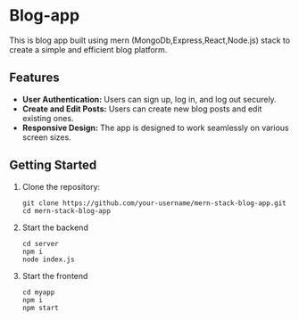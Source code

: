 # Blog-app

This is blog app built using mern (MongoDb,Express,React,Node.js) stack to create a simple and efficient blog platform.

## Features

- **User Authentication:** Users can sign up, log in, and log out securely.
- **Create and Edit Posts:** Users can create new blog posts and edit existing ones.
- **Responsive Design:** The app is designed to work seamlessly on various screen sizes.

## Getting Started

1. Clone the repository:

   ```
   git clone https://github.com/your-username/mern-stack-blog-app.git
   cd mern-stack-blog-app
   ```
2. Start the backend
    ```
    cd server
    npm i
    node index.js
    ```
3. Start the frontend
    ```
    cd myapp
    npm i
    npm start
    ```

